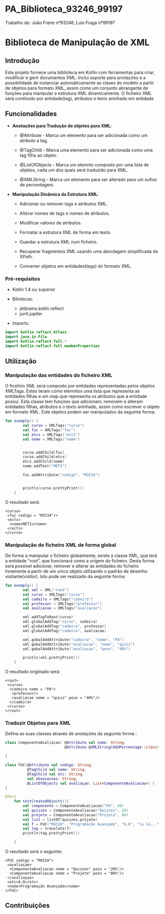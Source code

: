 # PA_Biblioteca_93246_99197
Trabalho de: João Freire nº93246, Luís Fraga nº99197

Biblioteca de Manipulação de XML
================================

Introdução
-----------

Este projeto fornece uma biblioteca em Kotlin com ferramentas para criar, modificar e gerir documentos XML. Inclui suporte para anotações e a possibilidade de instanciar automáticamente as clases do modelo a partir de objetos para formato XML, assim como um conjunto abrangente de funções para manipular a estrutura XML dinamicamente. O ficheiro XML será contituido por entidade(tag), atributos e texto aninhado em entidade

Funcionalidades
---------------

*   **Anotações para Tradução de objetos para XML**:
    
    *   @Attribute - Marca um elemento para ser adicionada como um atributo à tag.
        
    *   @TagChild - Marca uma elemento para ser adicionada como uma tag filha ao objeto.
        
    *   @ListOfObjects - Marca um elemnto composto por uma lista de objetos, cada um dos quais será traduzido para XML.
        
    *   @XMLString - Marca um elemento para ser alterado para um sufixo de percentagem.

    
        
*   **Manipulação Dinâmica da Estrutura XML**:
    
    *   Adicionar ou remover tags e atributos XML.
        
    *   Alterar nomes de tags e nomes de atributos.
        
    *   Modificar valores de atributos.
        
    *   Formatar a estrutura XML de forma em texto.
        
    *   Guardar a estrutura XML num ficheiro.
        
    *   Recuperar fragmentos XML usando uma abordagem simplificada do XPath.

    *   Converter objetos em entidades(tags) do formato XML.
 

### Pré-requisitos

*   Kotlin 1.4 ou superior
    
* Biliotecas:
    * jetbrains.kotlin.reflect
    * junit.jupiter
* Imports:
```kotlin
import kotlin.reflect.KClass
import java.io.File
import kotlin.reflect.full.*
import kotlin.reflect.full.memberProperties
```
   

        
    

Utilização
----------
### Manipulação das entidades do ficheiro XML
O ficehiro XML será composto por entidades representadas pelos objetos XMLTags. Estes teram como elemntos uma lista que representa as entidades filhas e um map que representa os atributos que a entidade possui. Esta classe tem funções que adicionam, removem e alteram entidades filhas, atributos e o texto aninhado, assim como escrever o objeto em formato XML. Este objetos podem ser manipulados da seguinte forma:

```kotlin
fun exemplo() {
        val curso = XMLTags("curso")
        val fuc = XMLTags("fuc")
        val etcs = XMLTags("ects")
        val nome = XMLTags("nome")


        curso.addChild(fuc)
        curso.addChild(etcs)
        etcs.addChild(nome)
        nome.addText("METI")

        fuc.addAttribute("codigo", "M3234")


        println(curso.prettyPrint())
    }
```
O resultado será:
```
<curso>
 <fuc codigo = "M3234"/>
 <ects>
  <nome>METI</nome>
 </ects>
</curso>
```

### Manipulação do ficheiro XML de forma global
De forma a manipular o ficheiro globalmente, existe a classe XML, que terá a entidade "root", que funcionará como a origem do ficheiro. Desta forma será possivel adicionar, remover e alterar as entidades do ficheiro livremente a partir de um unico objeto utilizando o padrão de desenho visitante(visitor). Isto pode ser realizado da seguinte forma:
```kotlin
fun exemplo() {
        val xml = XML("root")
        val curso = XMLTags("curso")
        val cadeira = XMLTags("cadeira")
        val professor = XMLTags("professor")
        val avaliacao = XMLTags("avaliacao")

        xml.addTagToRoot(curso)
        xml.globalAddTag("curso", cadeira)
        xml.globalAddTag("cadeira", professor)
        xml.globalAddTag("cadeira", avaliacao)

        xml.gobalAddAttribute("cadeira", "nome", "PA")
        xml.gobalAddAttribute("avaliacao", "nome", "quizz")
        xml.gobalAddAttribute("avaliacao", "peso", "40%")

        println(xml.prettyPrint())
    }
```
O resultado originado será:
```
<root>
 <curso>
  <cadeira nome = "PA">
   <professor/>
   <avaliacao nome = "quizz" peso = "40%"/>
  </cadeira>
 </curso>
</root>
```






### Traduzir Objetos para XML

Defina as suas classes através de anotações da seguinte forma :

```kotlin
class ComponenteAvaliacao( @Attribute val nome: String,
                           @Attribute @XMLString(AddPercentage::class) val peso: Int) {

}

class FUC(@Attribute val codigo: String, 
          @TagChild val nome: String,
          @TagChild val etc: String, 
          val obsevacoes: String, 
          @ListOfObjects val avaliaçao: List<ComponenteAvaliacao>) {
}

@Test
    fun testCreatedObjects(){
        val componente = ComponenteAvaliacao("PA", 40)
        val quizzes = ComponenteAvaliacao("Quizzes", 20)
        val projeto = ComponenteAvaliacao("Projeto", 80)
        val list = listOf(quizzes,projeto)
        val f = FUC("M4310", "Programação Avançada", "6.0", "la la...", list)
        val tag = translate(f)
        println(tag.prettyPrint())

    }
```

O resultado será o seguinte:

```
<FUC codigo = "M4310">
 <avaliaçao>
  <ComponenteAvaliacao nome = "Quizzes" peso = "20%"/>
  <ComponenteAvaliacao nome = "Projeto" peso = "80%"/>
 </avaliaçao>
 <etc>6.0</etc>
 <nome>Programação Avançada</nome>
</FUC>
```

Contribuições
-------------

